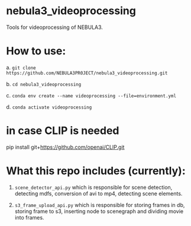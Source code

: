 # nebula3_videoprocessing
Tools for videoprocessing of NEBULA3.

# How to use:
a. `git clone https://github.com/NEBULA3PR0JECT/nebula3_videoprocessing.git`

b. `cd nebula3_videoprocessing`

c. `conda env create --name videoprocessing --file=environment.yml`

d. `conda activate videoprocessing`

# in case CLIP is needed
pip install git+https://github.com/openai/CLIP.git

# What this repo includes (currently):

1. `scene_detector_api.py` which is responsible for scene detection, detecting mdfs, conversion of avi to mp4, detecting scene elements.

2. `s3_frame_upload_api.py` which is responsible for storing frames in db, storing frame to s3, inserting node to scenegraph and dividing movie into frames. 

